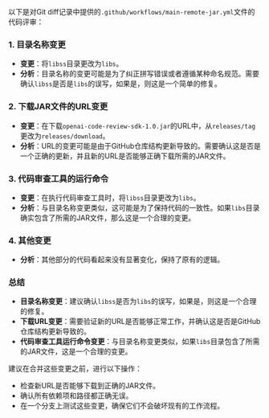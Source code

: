 以下是对Git diff记录中提供的`.github/workflows/main-remote-jar.yml`文件的代码评审：

### 1. 目录名称变更
- **变更**：将`libss`目录更改为`libs`。
- **分析**：目录名称的变更可能是为了纠正拼写错误或者遵循某种命名规范。需要确认`libss`是否是`libs`的误写，如果是，则这是一个简单的修复。

### 2. 下载JAR文件的URL变更
- **变更**：在下载`openai-code-review-sdk-1.0.jar`的URL中，从`releases/tag`更改为`releases/download`。
- **分析**：URL的变更可能是由于GitHub仓库结构更新导致的。需要确认这是否是一个正确的更新，并且新的URL是否能够正确下载所需的JAR文件。

### 3. 代码审查工具的运行命令
- **变更**：在执行代码审查工具时，将`libss`目录更改为`libs`。
- **分析**：与目录名称变更类似，这可能是为了保持代码的一致性。如果`libs`目录确实包含了所需的JAR文件，那么这是一个合理的变更。

### 4. 其他变更
- **分析**：其他部分的代码看起来没有显著变化，保持了原有的逻辑。

### 总结
- **目录名称变更**：建议确认`libss`是否为`libs`的误写，如果是，则这是一个合理的修复。
- **下载URL变更**：需要验证新的URL是否能够正常工作，并确认这是否是GitHub仓库结构更新导致的。
- **代码审查工具运行命令变更**：与目录名称变更类似，如果`libs`目录包含了所需的JAR文件，这是一个合理的变更。

建议在合并这些变更之前，进行以下操作：
- 检查新URL是否能够下载到正确的JAR文件。
- 确认所有依赖项和路径都正确无误。
- 在一个分支上测试这些变更，确保它们不会破坏现有的工作流程。